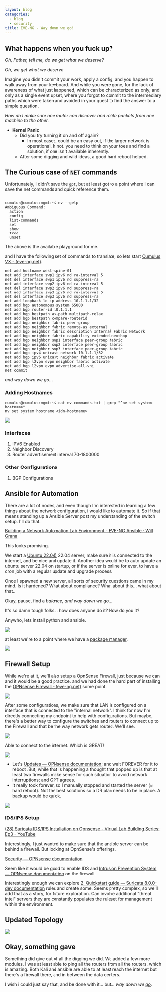 ```yaml
---
layout: blog
categories:
  - blog
  - security
title: EVE-NG - Way down we go!
---
```



## What happens when you fuck up?

*Oh, Father, tell me, do we get what we deserve?*

*Oh, we get what we deserve*

Imagine you didn't commit your work, apply a config, and you happen to walk away from your keyboard. And while you were gone, for the lack of awareness of what just happened, which can be characterized as only, and only as a single event upset, where you forgot to commit to the intermediary paths which were taken and avoided in your quest to find the answer to a simple question. 

*How do I make sure one router can discover and roõte packets from one machine to the other.*

- **Kernel Panic**
	- Did you try turning it on and off again?
		- In most cases, could be an easy out, if the larger network is operational. If not. you need to think on your toes and find a solution, if one isn't available inherently.
	- After some digging and wild ideas, a good hard reboot helped. 

## The Curious case of `NET` commands

Unfortunately, I didn't save the `gpt`, but at least got to a point where I can save the net commands and quick reference them. 

```shell

cumulus@cumulus:mgmt:~$ nv --gelp
Ambiguous Command:
  action
  config
  list-commands
  set
  show
  tree
  unset

```

The above is the available playground for me. 

and I have the following set of commands to translate, so lets start [Cumulus VX - (eve-ng.net)](https://www.eve-ng.net/index.php/documentation/howtos/howto-add-cumulus-vx/). 

```shell
net add hostname west-spine-01
net add interface swp1 ipv6 nd ra-interval 5
net del interface swp1 ipv6 nd suppress-ra
net add interface swp2 ipv6 nd ra-interval 5
net del interface swp2 ipv6 nd suppress-ra
net add interface swp3 ipv6 nd ra-interval 5
net del interface swp3 ipv6 nd suppress-ra
net add loopback lo ip address 10.1.1.1/32
net add bgp autonomous-system 65000
net add bgp router-id 10.1.1.1
net add bgp bestpath as-path multipath-relax
net add bgp bestpath compare-routerid
net add bgp neighbor fabric peer-group
net add bgp neighbor fabric remote-as external
net add bgp neighbor fabric description Internal Fabric Network
net add bgp neighbor fabric capability extended-nexthop
net add bgp neighbor swp1 interface peer-group fabric
net add bgp neighbor swp2 interface peer-group fabric
net add bgp neighbor swp3 interface peer-group fabric
net add bgp ipv4 unicast network 10.1.1.1/32
net add bgp ipv6 unicast neighbor fabric activate
net add bgp l2vpn evpn neighbor fabric activate
net add bgp l2vpn evpn advertise-all-vni
net commit
```

*and way down we go...*
### Adding Hostnames


```shell
cumulus@cumulus:mgmt:~$ cat nv-commands.txt | grep "^nv set system hostname"
nv set system hostname <idn-hostname>
```

![](assets/images/KP-02.png)


### Interfaces

1. IPV6 Enabled
2. Neighbor Discovery
3. Router advertisement interval 70-1800000
### Other Configurations

1. BGP Configurations

## Ansible for Automation

There are a lot of nodes, and even though I'm interested in learning a few things about the network configuration, i would like to automate it. So if that means standing up a Ansible Server post my understanding of the switch setup. I'll do that. 

[Building a Network Automation Lab Environment - EVE-NG Ansible · Will Grana](https://willgrana.com/posts/network-automation-lab-setup/)

This looks promising. 

We start a [Ubuntu 22.04)](https://www.eve-ng.net/index.php/documentation/howtos/howto-create-own-linux-host-image/) 22.04 server, make sure it is connected to the internet, and be nice and update it. Another idea would be to auto update an ubuntu server 22.04 on startup, or if the server is online for ever, to have a cron job with a regular update and upgrade process. 

Once I spawned a new server, all sorts of security questions came in my mind. Is it hardened? What about compliance? What about this... what about that.. 

Okay, pause, find a *balance*, *and way down we go...* 

It's so damn tough folks... how does anyone do it? How do you it?

Anywho, lets install python and ansible. 

![](/assets/images/KP-03.png)

at least we're to a point where we have a [package manager](https://asdf-vm.com/guide/getting-started.html). 

![](/assets/images/KP-04.png)

## Firewall Setup

While we're at it, we'll also setup a OpnSense Firewall, just because we can and it would be a good practice. and we had done the hard part of installing the [OPNsense Firewall - (eve-ng.net)](https://www.eve-ng.net/index.php/documentation/howtos/opnsense-firewall/)  some point. 


![](/assets/images/KP-05.png)

After some configurations, we make sure that LAN is configured on a interface that is connected to the "internal network". I think for now I'm directly connecting my endpoint to help with configurations. But maybe, there's a better way to configure the switches and routers to connect up to the Firewall and that be the way network gets routed. We'll see. 

![](/assets/images/KP-06.png)

Able to connect to the internet. Which is GREAT!

![](/assets/images/KP-07.png)

- Let's [Updates — OPNsense documentation](https://docs.opnsense.org/manual/updates.html); and wait FOREVER for it to reboot .But, while that is happening a thought that popped up is that at least two firewalls make sense for such situation to avoid network interruptions; and GPT agrees.
- It really took forever, so I manually stopped and started the server (≈ hard reboot). Not the best solutions so a DR plan needs to be in place. A backup would be quick. 

![](/assets/images/KP-08.png)

### IDS/IPS Setup

[(28) Suricata IDS/IPS Installation on Opnsense - Virtual Lab Building Series: Ep3 - YouTube](https://www.youtube.com/watch?v=TPKLu4a3A4E)

Interestingly, I just wanted to make sure that the ansible server can be behind a firewall. But looking at OpnSense's offerings. 

[Security — OPNsense documentation](https://docs.opnsense.org/security.html)

Seem like it would be good to enable IDS and [Intrusion Prevention System — OPNsense documentation](https://docs.opnsense.org/manual/ips.html) on the firewall. 

Interestingly enough we can explore [2. Quickstart guide — Suricata 8.0.0-dev documentation](https://docs.suricata.io/en/latest/quickstart.html) rules and create some. Seems pretty complex, so we'll add that as a story, for future exploration. Can involve additional "threat intel" servers they are constantly populates the ruleset for management within the environment. 


## Updated Topology


![](/assets/images/KP-10.png)

## Okay, something gave

Something did give out of all the digging we did. We added a few more modules. I was at least able to ping all the routers from all the routers. which is amazing. Both Kali and ansible are able to at least reach the internet but there's a firewall there, and in between the data centers. 

I wish i could just say that, and be done with it... but... *way down we [go](https://www.youtube.com/watch?v=0-7IHOXkiV8)*. 